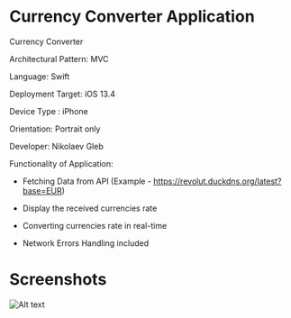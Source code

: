 # Currency Converter Application

Currency Converter

Architectural Pattern: MVC

Language: Swift

Deployment Target: iOS 13.4

Device Type : iPhone

Orientation: Portrait only

Developer: Nikolaev Gleb

Functionality of Application:

  - Fetching Data from API (Example - https://revolut.duckdns.org/latest?base=EUR)

  - Display the received currencies rate
  
  - Converting currencies rate in real-time
  
  - Network Errors Handling included

# Screenshots

![Alt text](https://i.ibb.co/LCcXmZh/2020-08-13-01-43-39.png "Optional Title")
